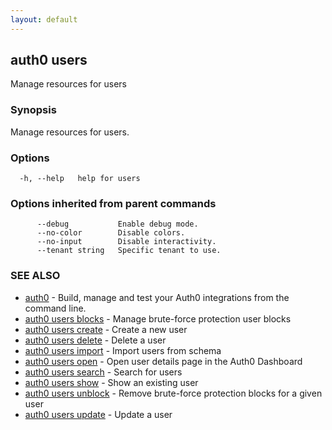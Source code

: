 ```yaml
---
layout: default
---
```

## auth0 users

Manage resources for users

### Synopsis

Manage resources for users.

### Options

```
  -h, --help   help for users
```

### Options inherited from parent commands

```
      --debug           Enable debug mode.
      --no-color        Disable colors.
      --no-input        Disable interactivity.
      --tenant string   Specific tenant to use.
```

### SEE ALSO

* [auth0](/auth0-cli/)	 - Build, manage and test your Auth0 integrations from the command line.
* [auth0 users blocks](auth0_users_blocks.md)	 - Manage brute-force protection user blocks
* [auth0 users create](auth0_users_create.md)	 - Create a new user
* [auth0 users delete](auth0_users_delete.md)	 - Delete a user
* [auth0 users import](auth0_users_import.md)	 - Import users from schema
* [auth0 users open](auth0_users_open.md)	 - Open user details page in the Auth0 Dashboard
* [auth0 users search](auth0_users_search.md)	 - Search for users
* [auth0 users show](auth0_users_show.md)	 - Show an existing user
* [auth0 users unblock](auth0_users_unblock.md)	 - Remove brute-force protection blocks for a given user
* [auth0 users update](auth0_users_update.md)	 - Update a user

